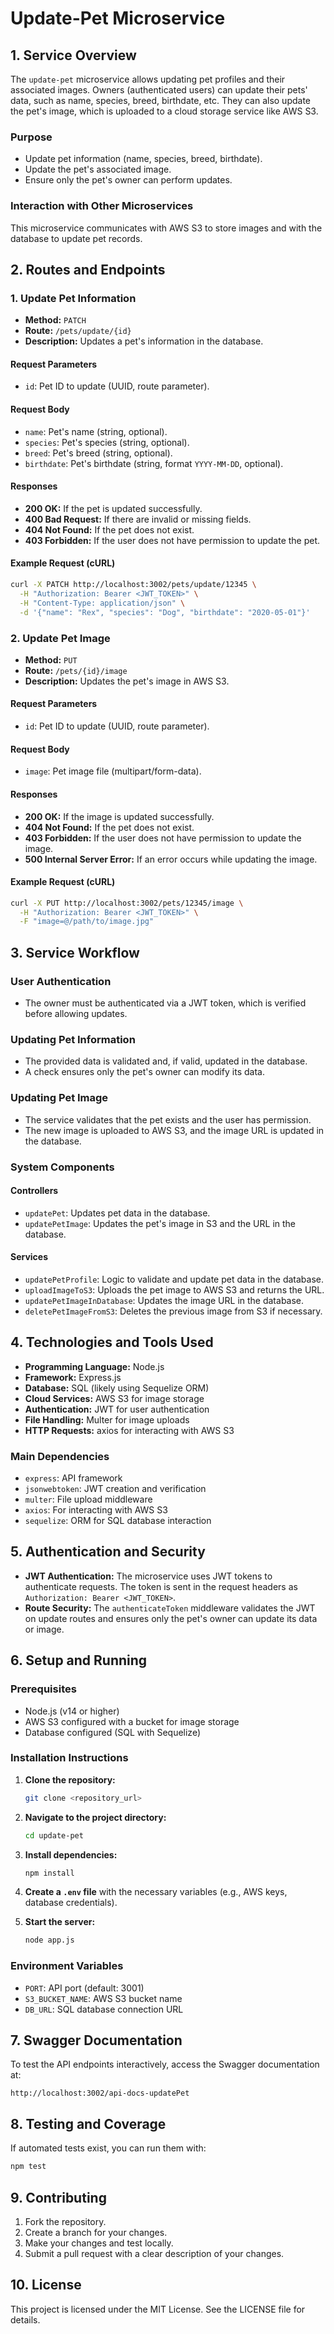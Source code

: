 # Update-Pet Microservice

## 1. Service Overview

The `update-pet` microservice allows updating pet profiles and their associated images. Owners (authenticated users) can update their pets' data, such as name, species, breed, birthdate, etc. They can also update the pet's image, which is uploaded to a cloud storage service like AWS S3.

### Purpose

- Update pet information (name, species, breed, birthdate).
- Update the pet's associated image.
- Ensure only the pet's owner can perform updates.

### Interaction with Other Microservices

This microservice communicates with AWS S3 to store images and with the database to update pet records.

## 2. Routes and Endpoints

### 1. Update Pet Information

- **Method:** `PATCH`
- **Route:** `/pets/update/{id}`
- **Description:** Updates a pet's information in the database.

#### Request Parameters

- `id`: Pet ID to update (UUID, route parameter).

#### Request Body

- `name`: Pet's name (string, optional).
- `species`: Pet's species (string, optional).
- `breed`: Pet's breed (string, optional).
- `birthdate`: Pet's birthdate (string, format `YYYY-MM-DD`, optional).

#### Responses

- **200 OK:** If the pet is updated successfully.
- **400 Bad Request:** If there are invalid or missing fields.
- **404 Not Found:** If the pet does not exist.
- **403 Forbidden:** If the user does not have permission to update the pet.

#### Example Request (cURL)

```bash
curl -X PATCH http://localhost:3002/pets/update/12345 \
  -H "Authorization: Bearer <JWT_TOKEN>" \
  -H "Content-Type: application/json" \
  -d '{"name": "Rex", "species": "Dog", "birthdate": "2020-05-01"}'
```

### 2. Update Pet Image

- **Method:** `PUT`
- **Route:** `/pets/{id}/image`
- **Description:** Updates the pet's image in AWS S3.

#### Request Parameters

- `id`: Pet ID to update (UUID, route parameter).

#### Request Body

- `image`: Pet image file (multipart/form-data).

#### Responses

- **200 OK:** If the image is updated successfully.
- **404 Not Found:** If the pet does not exist.
- **403 Forbidden:** If the user does not have permission to update the image.
- **500 Internal Server Error:** If an error occurs while updating the image.

#### Example Request (cURL)

```bash
curl -X PUT http://localhost:3002/pets/12345/image \
  -H "Authorization: Bearer <JWT_TOKEN>" \
  -F "image=@/path/to/image.jpg"
```

## 3. Service Workflow

### User Authentication

- The owner must be authenticated via a JWT token, which is verified before allowing updates.

### Updating Pet Information

- The provided data is validated and, if valid, updated in the database.
- A check ensures only the pet's owner can modify its data.

### Updating Pet Image

- The service validates that the pet exists and the user has permission.
- The new image is uploaded to AWS S3, and the image URL is updated in the database.

### System Components

#### Controllers

- `updatePet`: Updates pet data in the database.
- `updatePetImage`: Updates the pet's image in S3 and the URL in the database.

#### Services

- `updatePetProfile`: Logic to validate and update pet data in the database.
- `uploadImageToS3`: Uploads the pet image to AWS S3 and returns the URL.
- `updatePetImageInDatabase`: Updates the image URL in the database.
- `deletePetImageFromS3`: Deletes the previous image from S3 if necessary.

## 4. Technologies and Tools Used

- **Programming Language:** Node.js
- **Framework:** Express.js
- **Database:** SQL (likely using Sequelize ORM)
- **Cloud Services:** AWS S3 for image storage
- **Authentication:** JWT for user authentication
- **File Handling:** Multer for image uploads
- **HTTP Requests:** axios for interacting with AWS S3

### Main Dependencies

- `express`: API framework
- `jsonwebtoken`: JWT creation and verification
- `multer`: File upload middleware
- `axios`: For interacting with AWS S3
- `sequelize`: ORM for SQL database interaction

## 5. Authentication and Security

- **JWT Authentication:** The microservice uses JWT tokens to authenticate requests. The token is sent in the request headers as `Authorization: Bearer <JWT_TOKEN>`.
- **Route Security:** The `authenticateToken` middleware validates the JWT on update routes and ensures only the pet's owner can update its data or image.

## 6. Setup and Running

### Prerequisites

- Node.js (v14 or higher)
- AWS S3 configured with a bucket for image storage
- Database configured (SQL with Sequelize)

### Installation Instructions

1. **Clone the repository:**
   ```bash
   git clone <repository_url>
   ```
2. **Navigate to the project directory:**
   ```bash
   cd update-pet
   ```
3. **Install dependencies:**
   ```bash
   npm install
   ```
4. **Create a `.env` file** with the necessary variables (e.g., AWS keys, database credentials).

5. **Start the server:**
   ```bash
   node app.js
   ```

### Environment Variables

- `PORT`: API port (default: 3001)
- `S3_BUCKET_NAME`: AWS S3 bucket name
- `DB_URL`: SQL database connection URL

## 7. Swagger Documentation

To test the API endpoints interactively, access the Swagger documentation at:

```
http://localhost:3002/api-docs-updatePet
```

## 8. Testing and Coverage

If automated tests exist, you can run them with:

```bash
npm test
```

## 9. Contributing

1. Fork the repository.
2. Create a branch for your changes.
3. Make your changes and test locally.
4. Submit a pull request with a clear description of your changes.

## 10. License

This project is licensed under the MIT License. See the LICENSE file for details.